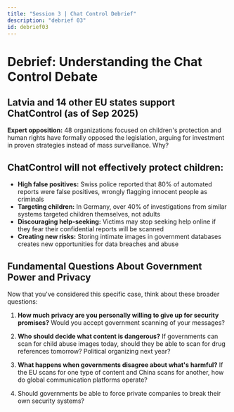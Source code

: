 ```yaml
---
title: "Session 3 | Chat Control Debrief"
description: "debrief 03"
id: debrief03
---
```


# Debrief: Understanding the Chat Control Debate

## Latvia and 14 other EU states support ChatControl (as of Sep 2025)

**Expert opposition:** 48 organizations focused on children's protection and human rights have formally opposed the legislation, arguing for investment in proven strategies instead of mass surveillance. Why?

## ChatControl will not effectively protect children:

* **High false positives:** Swiss police reported that 80% of automated reports were false positives, wrongly flagging innocent people as criminals
* **Targeting children:** In Germany, over 40% of investigations from similar systems targeted children themselves, not adults
* **Discouraging help-seeking:** Victims may stop seeking help online if they fear their confidential reports will be scanned
* **Creating new risks:** Storing intimate images in government databases creates new opportunities for data breaches and abuse

## Fundamental Questions About Government Power and Privacy

Now that you've considered this specific case, think about these broader questions:

1. **How much privacy are you personally willing to give up for security promises?** Would you accept government scanning of your messages?

2. **Who should decide what content is dangerous?** If governments can scan for child abuse images today, should they be able to scan for drug references tomorrow? Political organizing next year?

3. **What happens when governments disagree about what's harmful?** If the EU scans for one type of content and China scans for another, how do global communication platforms operate?

4. Should governments be able to force private companies to break their own security systems?